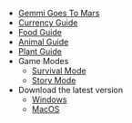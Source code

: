 - [Gemmi Goes To Mars](/README.md)
- [Currency Guide](/Currency.md)
- [Food Guide](/Food.md)
- [Animal Guide](/Animal.md)
- [Plant Guide](/Plant.md)
- Game Modes
  - [Survival Mode](/SurvivalMode.md)
  - [Story Mode](/StoryMode.md)
- Download the latest version
  - [Windows](/WindowsDownload.md)
  - [MacOS](/MacOS.md)